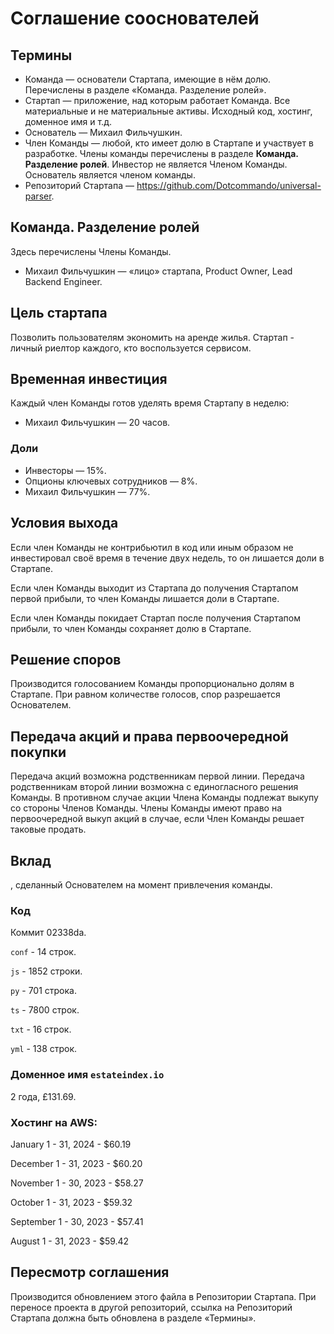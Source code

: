 # Соглашение сооснователей


## Термины

 - Команда &mdash; основатели Стартапа, имеющие в нём долю. Перечислены в разделе &laquo;Команда. Разделение ролей&raquo;. 
 - Стартап &mdash; приложение, над которым работает Команда. Все материальные и не материальные активы. Исходный код, хостинг, доменное имя и т.д.
 - Основатель &mdash; Михаил Фильчушкин.
 - Член Команды &mdash; любой, кто имеет долю в Стартапе и участвует в разработке. Члены команды перечислены в разделе __Команда. Разделение ролей__. Инвестор не является Членом Команды. Основатель является членом команды.
 - Репозиторий Стартапа &mdash; https://github.com/Dotcommando/universal-parser.


## Команда. Разделение ролей

Здесь перечислены Члены Команды.

 - Михаил Фильчушкин &mdash; &laquo;лицо&raquo; стартапа, Product Owner, Lead Backend Engineer.


## Цель стартапа

Позволить пользователям экономить на аренде жилья. Стартап - личный риелтор каждого, кто воспользуется сервисом.


## Временная инвестиция

Каждый член Команды готов уделять время Стартапу в неделю:

- Михаил Фильчушкин &mdash; 20 часов.


### Доли

- Инвесторы &mdash; 15%.
- Опционы ключевых сотрудников &mdash; 8%.
- Михаил Фильчушкин &mdash; 77%.


## Условия выхода

Если член Команды не контрибьютил в код или иным образом не инвестировал своё время в течение двух недель, то он лишается доли в Стартапе.

Если член Команды выходит из Стартапа до получения Стартапом первой прибыли, то член Команды лишается доли в Стартапе. 

Если член Команды покидает Стартап после получения Стартапом прибыли, то член Команды сохраняет долю в Стартапе.


## Решение споров

Производится голосованием Команды пропорционально долям в Стартапе. При равном количестве голосов, спор разрешается Основателем.


## Передача акций и права первоочередной покупки

Передача акций возможна родственникам первой линии. Передача родственникам второй линии возможна с единогласного решения Команды. В противном случае акции Члена Команды подлежат выкупу со стороны Членов Команды. Члены Команды имеют право на первоочередной выкуп акций в случае, если Член Команды решает таковые продать.


## Вклад

, сделанный Основателем на момент привлечения команды.


### Код

Коммит 02338da.

`conf` - 14 строк.

`js` - 1852 строки.

`py` - 701 строка.

`ts` - 7800 строк.

`txt` - 16 строк.

`yml` - 138 строк.


### Доменное имя `estateindex.io`

2 года, £131.69.


### Хостинг на AWS:

January 1 - 31, 2024 - $60.19

December 1 - 31, 2023 - $60.20

November 1 - 30, 2023 - $58.27

October 1 - 31, 2023 - $59.32

September 1 - 30, 2023 - $57.41

August 1 - 31, 2023 - $59.42


## Пересмотр соглашения

Производится обновлением этого файла в Репозитории Стартапа. При переносе проекта в другой репозиторий, ссылка на Репозиторий Стартапа должна быть обновлена в разделе &laquo;Термины&raquo;.


